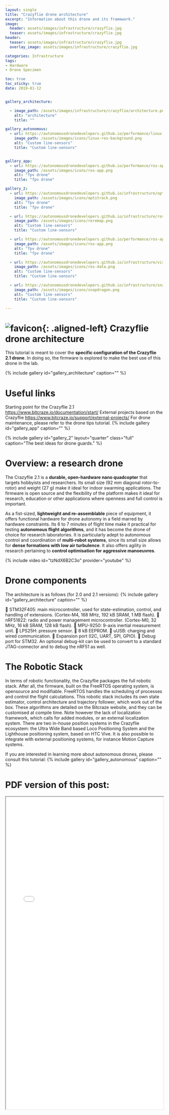 ```yaml
---
layout: single
title: "Crazyflie drone architecture"
excerpt: "Information about this drone and its framework."
image:
  header: assets/images/infrastructure/crazyflie.jpg
  teaser: assets/images/infrastructure/crazyflie.jpg
header:
  teaser: assets/images/infrastructure/crazyflie.jpg
  overlay_image: assets/images/infrastructure/crazyflie.jpg

categories: Infrastructure
tags:
- Hardware
- Drone Specimen

toc: true
toc_sticky: true
date: 2019-01-12


gallery_architecture:

  - image_path: /assets/images/infrastructure/crazyflie/architecture.png
    alt: "architecture"
    title: ""

gallery_autonomous:
  - url: https://autonomousdronedevelopers.github.io/performance/linux-and-ros-background/
    image_path: /assets/images/icons/linux-ros-background.png
    alt: "Custom line-sensors"
    title: "Custom line-sensors"


gallery_app:
  - url: https://autonomousdronedevelopers.github.io/performance/ros-applications/
    image_path: /assets/images/icons/ros-app.png
    alt: "fpv drone"
    title: "fpv drone"

gallery_2:
  - url: https://autonomousdronedevelopers.github.io/infrastructure/optitrack/
    image_path: /assets/images/icons/optitrack.png
    alt: "fpv drone"
    title: "fpv drone"

  - url: https://autonomousdronedevelopers.github.io/infrastructure/ros-remapping-to-simulator/
    image_path: /assets/images/icons/reremap.png
    alt: "Custom line-sensors"
    title: "Custom line-sensors"

  - url: https://autonomousdronedevelopers.github.io/performance/ros-applications/
    image_path: /assets/images/icons/ros-app.png
    alt: "fpv drone"
    title: "fpv drone"

  - url: https://autonomousdronedevelopers.github.io/infrastructure/visualising-ros-data/
    image_path: /assets/images/icons/ros-data.png
    alt: "Custom line-sensors"
    title: "Custom line-sensors"

  - url: https://autonomousdronedevelopers.github.io/infrastructure/snapdragon-flight-pro/
    image_path: /assets/images/icons/snapdragon.png
    alt: "Custom line-sensors"
    title: "Custom line-sensors"

---
```



# ![favicon](/assets/images/favicon.jpg){: .aligned-left} Crazyflie drone architecture

This tutorial is meant to cover the **specific configuration of the Crazyflie 2.1 drone**. In doing so, the firmware is explored to make the best use of this drone in the lab.

{% include gallery id="gallery_architecture" caption="" %}

# Useful links

Starting point for the Crazyflie 2.1
https://www.bitcraze.io/documentation/start/
External projects based on the Crazyflie
https://www.bitcraze.io/support/external-projects/
For drone maintenance, please refer to the drone tips tutorial.
{% include gallery id="gallery_app" caption="" %}

{% include gallery id="gallery_2" layout="quarter" class="full" caption="The best ideas for drone guards." %}

# Overview: a research drone
The Crazyflie 2.1 is a **durable, open-hardware nano quadcopter** that targets hobbyists and researchers. Its small size (92 mm diagonal rotor-to-rotor) and weight (27 g) make it ideal for indoor swarming applications. The firmware is open source and the flexibility of the platform makes it ideal for research, education or other applications where openness and full control is important.

As a fist-sized, **lightweight and re-assemblable** piece of equipment, it offers functional hardware for drone autonomy in a field marred by hardware constraints. Its 6 to 7 minutes of flight time make it practical for testing **autonomous flight algorithms**, and it has become the drone of choice for research laboratories. It is particularly adept to autonomous control and coordination of **multi-robot systems**, since its small size allows for **dense formations with low air turbulence**. It also offers agility in research pertaining to **control optimisation for aggressive manoeuvres**.

{% include video id="tzNdX6B2C3o" provider="youtube" %}

# Drone components

The architecture is as follows (for 2.0 and 2.1 versions):
{% include gallery id="gallery_architecture" caption="" %}

	STM32F405: main microcontroller, used for state-estimation, control, and handling of extensions. (Cortex-M4, 168 MHz, 192 kB SRAM, 1 MB flash).
	nRF51822: radio and power management microcontroller. (Cortex-M0, 32 MHz, 16 kB SRAM, 128 kB flash).
	MPU-9250: 9-axis inertial measurement unit.
	LPS25H: pressure sensor.
	8 kB EEPROM.
	uUSB: charging and wired communication.
	Expansion port (I2C, UART, SPI, GPIO).
	Debug port for STM32. An optional debug-kit can be used to convert to a standard JTAG-connector and to debug the nRF51 as well.

# The Robotic Stack

In terms of robotic functionality, the Crazyflie packages the full robotic stack. After all, the firmware, built on the FreeRTOS operating system, is opensource and modifiable. FreeRTOS handles the scheduling of processes and control the flight calculations. This robotic stack includes its own state estimator, control architecture and trajectory follower, which work out of the box. These algorithms are detailed on the Bitcraze website, and they can be customised at compile time. Note however the lack of localization framework, which calls for added modules, or an external localization system. There are two in-house position systems in the Crazyflie ecosystem: the Ultra Wide Band based Loco Positioning System and the Lighthouse positioning system, based on HTC Vive. It is also possible to integrate with external positioning systems, for instance Motion Capture systems.

If you are interested in learning more about autonomous drones, please consult this tutorial:
{% include gallery id="gallery_autonomous" caption="" %}

# PDF version of this post:

<iframe src="{{ page.document_path }}" width="100%" height="1000px"></iframe>
